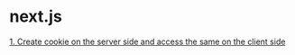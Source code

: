 # next.js

[1. Create cookie on the server side and access the same on the client side](https://github.com/jerilcj3/next.js/blob/main/cookie)
